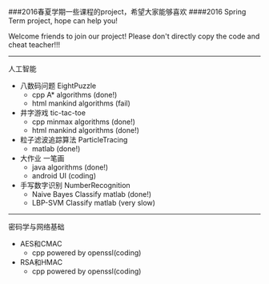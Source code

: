 ###2016春夏学期一些课程的project，希望大家能够喜欢
####2016 Spring Term project, hope can help you!

Welcome friends to join our project!
Please don't directly copy the code and cheat teacher!!!

---
人工智能
* 八数码问题 EightPuzzle
  * cpp A* algorithms (done!)
  * html mankind algorithms (fail)
* 井字游戏 tic-tac-toe
  * cpp minmax algorithms (done!)
  * html mankind algorithms (done!)
* 粒子滤波追踪算法 ParticleTracing
  * matlab (done!)
* 大作业 一笔画
  * java algorithms (done!)
  * android UI (coding)
* 手写数字识别 NumberRecognition
  * Naive Bayes Classify matlab (done!)
  * LBP-SVM Classify matlab (very slow)
---

密码学与网络基础
* AES和CMAC
  * cpp powered by openssl(coding)
* RSA和HMAC
  * cpp powered by openssl(coding)
